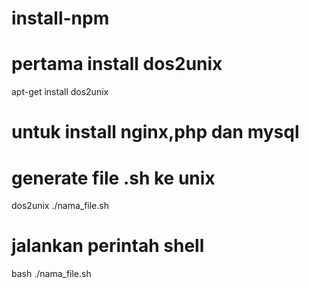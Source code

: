 # install-npm

# pertama install dos2unix

apt-get install dos2unix

# untuk install nginx,php dan mysql
# generate file .sh ke unix

dos2unix ./nama_file.sh

# jalankan perintah shell

bash ./nama_file.sh
